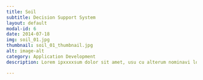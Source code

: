 ```yaml
---
title: Soil
subtitle: Decision Support System
layout: default
modal-id: 6
date: 2014-07-18
img: soil_01.jpg
thumbnail: soil_01_thumbnail.jpg
alt: image-alt
category: Application Development
description: Lorem ipxxxxsum dolor sit amet, usu cu alterum nominavi lobortis. At duo novum diceret. Tantas apeirian vix et, usu sanctus postulant inciderint ut, populo diceret necessitatibus in vim. Cu eum dicam feugiat noluisse.

---
```

